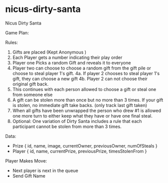 # nicus-dirty-santa
Nicus Dirty Santa




Game Plan: 



Rules:
1. Gifts are placed (Kept Anonymous )
2. Each Player gets a number indicating their play order
3. Player one Picks a random Gift and reveals it to everyone
4. Player two can choose to choose a random gift from the gift pile or choose to steal player 1's gift. 
    4a. If player 2 chooses to steal player 1's gift, they can choose a new gift
    4b. Player 2 can not choose their original gift back.
5. This continues with each person allowed to choose a gift or steal one from someone else
6. A gift can be stolen more than once but no more than 3 times. If your gift is stolen, no immediate gift take backs. (only track last gift taken)
7. When all gifts have been unwrapped the person who drew #1 is allowed one more turn to either keep what they have or have one final steal.
8. Optional: One variation of Dirty Santa includes a rule that each participant cannot be stolen from more than 3 times.




Data: 
- Prize { id, name, image, currentOwner, previousOwner, numOfSteals }
- Player { id, name, currentPrize, previousPrize, timesStolenFrom }




Player Makes Move: 
-   Next player is next in the queue
- Send Gift Name

